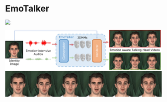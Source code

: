 # EmoTalker

<a href='https://emotalker.s3.amazonaws.com/index.html'><img src='https://img.shields.io/badge/Project-Page-blue'></a>

<img src='assets/teaser.pdf'>

<div style="display: flex; flex-direction: row;">
  <div style="flex: 1;">
    <a href='https://emotalker.s3.amazonaws.com/index.html'><img src="assets/emotalker.gif" alt="First GIF" style="width: 500pt;">
  </div>
</div>

